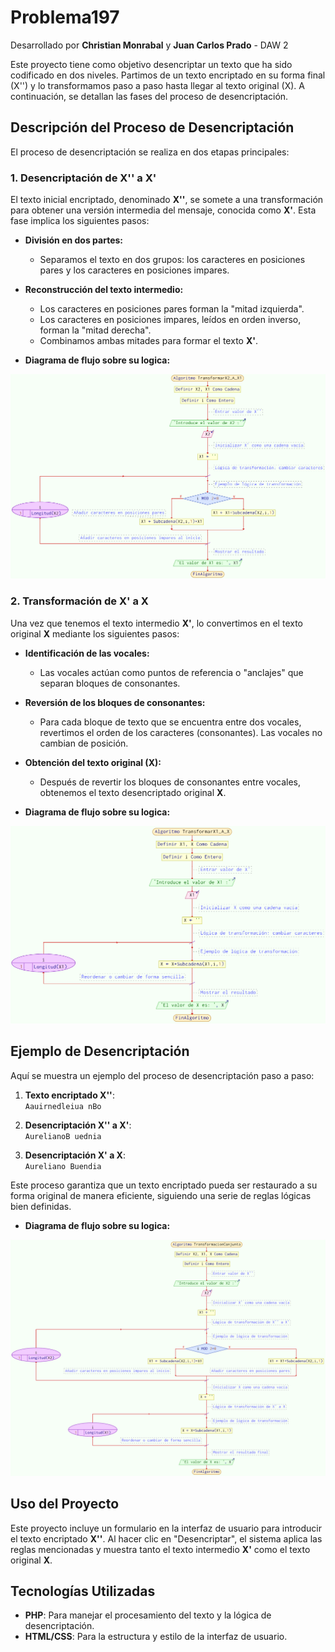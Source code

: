 # Problema197

Desarrollado por **Christian Monrabal** y **Juan Carlos Prado** - DAW 2

Este proyecto tiene como objetivo desencriptar un texto que ha sido codificado en dos niveles. Partimos de un texto encriptado en su forma final (X'') y lo transformamos paso a paso hasta llegar al texto original (X). A continuación, se detallan las fases del proceso de desencriptación.

## Descripción del Proceso de Desencriptación

El proceso de desencriptación se realiza en dos etapas principales:

### 1. Desencriptación de X'' a X'

El texto inicial encriptado, denominado **X''**, se somete a una transformación para obtener una versión intermedia del mensaje, conocida como **X'**. Esta fase implica los siguientes pasos:

- **División en dos partes:** 
   - Separamos el texto en dos grupos: los caracteres en posiciones pares y los caracteres en posiciones impares.
   
- **Reconstrucción del texto intermedio:** 
   - Los caracteres en posiciones pares forman la "mitad izquierda".
   - Los caracteres en posiciones impares, leídos en orden inverso, forman la "mitad derecha".
   - Combinamos ambas mitades para formar el texto **X'**.

- **Diagrama de flujo sobre su logica:**
  
![Desencriptación de X'' a X'](https://raw.githubusercontent.com/ChristianMonrabal/problemanum197/refs/heads/main/img/X2_X1.png)

### 2. Transformación de X' a X

Una vez que tenemos el texto intermedio **X'**, lo convertimos en el texto original **X** mediante los siguientes pasos:

- **Identificación de las vocales:** 
   - Las vocales actúan como puntos de referencia o "anclajes" que separan bloques de consonantes.
   
- **Reversión de los bloques de consonantes:** 
   - Para cada bloque de texto que se encuentra entre dos vocales, revertimos el orden de los caracteres (consonantes). Las vocales no cambian de posición.
   
- **Obtención del texto original (X):** 
   - Después de revertir los bloques de consonantes entre vocales, obtenemos el texto desencriptado original **X**.

- **Diagrama de flujo sobre su logica:**
  
![Desencriptación de X'' a X'](https://raw.githubusercontent.com/ChristianMonrabal/problemanum197/refs/heads/main/img/X1_X.png)

## Ejemplo de Desencriptación

Aquí se muestra un ejemplo del proceso de desencriptación paso a paso:

1. **Texto encriptado X''**:  
   `Aauirnedleiua nBo`

2. **Desencriptación X'' a X'**:  
   `AurelianoB uednia`

3. **Desencriptación X' a X**:  
   `Aureliano Buendia`

Este proceso garantiza que un texto encriptado pueda ser restaurado a su forma original de manera eficiente, siguiendo una serie de reglas lógicas bien definidas.

- **Diagrama de flujo sobre su logica:**
  
![Desencriptación de X'' a X' a X](https://raw.githubusercontent.com/ChristianMonrabal/problemanum197/refs/heads/main/img/X2_X1_X.png)

## Uso del Proyecto

Este proyecto incluye un formulario en la interfaz de usuario para introducir el texto encriptado **X''**. Al hacer clic en "Desencriptar", el sistema aplica las reglas mencionadas y muestra tanto el texto intermedio **X'** como el texto original **X**.

## Tecnologías Utilizadas

- **PHP**: Para manejar el procesamiento del texto y la lógica de desencriptación.
- **HTML/CSS**: Para la estructura y estilo de la interfaz de usuario.
